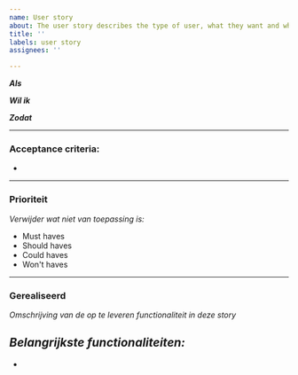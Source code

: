 ```yaml
---
name: User story
about: The user story describes the type of user, what they want and why.
title: ''
labels: user story
assignees: ''

---
```


***Als*** 

***Wil ik*** 

***Zodat*** 

***

### Acceptance criteria:
-

***
### Prioriteit
*Verwijder wat niet van toepassing is:*
- Must haves
- Should haves
- Could haves
- Won't haves

***
### Gerealiseerd
_Omschrijving van de op te leveren functionaliteit in deze story_

***Belangrijkste functionaliteiten:***
- 
-
